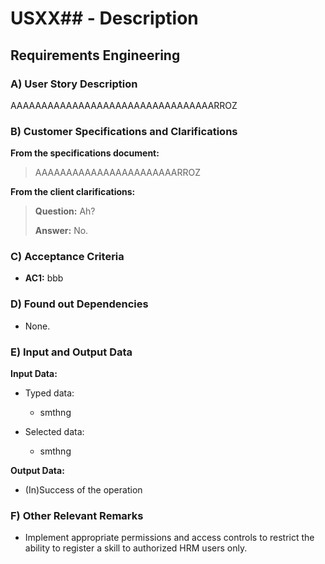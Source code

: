 # USXX## - Description

## Requirements Engineering

### A) User Story Description

AAAAAAAAAAAAAAAAAAAAAAAAAAAAAAAAARROZ

### B) Customer Specifications and Clarifications

**From the specifications document:**

> AAAAAAAAAAAAAAAAAAAAAAARROZ

**From the client clarifications:**

> **Question:** Ah?
>
> **Answer:** No.


### C) Acceptance Criteria

* **AC1:** bbb

### D) Found out Dependencies

* None.

### E) Input and Output Data

**Input Data:**

* Typed data:
    * smthng

* Selected data:
    * smthng

**Output Data:**

* (In)Success of the operation

### F) Other Relevant Remarks

* Implement appropriate permissions and access controls to restrict the ability to register a skill to authorized HRM users only.